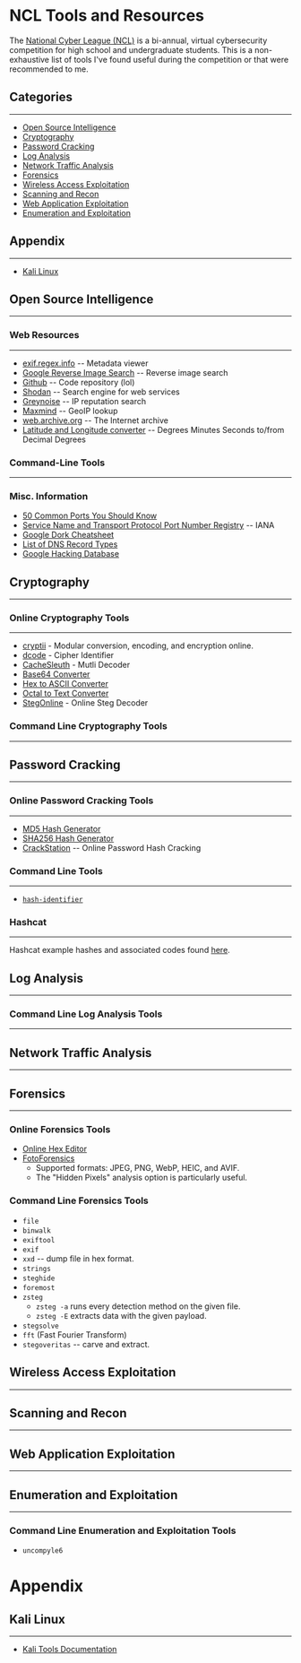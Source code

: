 # NCL Tools and Resources
The [National Cyber League (NCL)](https://nationalcyberleague.org/) is a bi-annual, virtual cybersecurity competition for high school and undergraduate students. 
This is a non-exhaustive list of tools I've found useful during the competition or that were recommended to me.

## Categories
---
- [Open Source Intelligence](/##Open-Source-Intelligence)
- [Cryptography](/##Cryptography)
- [Password Cracking](/##Password-Cracking)
- [Log Analysis](/##Log-Analysis)
- [Network Traffic Analysis](/##Network-Traffic-Analysis)
- [Forensics](/##Forensics)
- [Wireless Access Exploitation](/##Wireless-Access-Exploitation)
- [Scanning and Recon](/##Scanning-and-Recon)
- [Web Application Exploitation](/##Web-Application-Exploitation)
- [Enumeration and Exploitation](/##Enumeration-and-Exploitation)

## Appendix
---
- [Kali Linux](##/Kali-Linux)


## Open Source Intelligence
---
### Web Resources
---
- [exif.regex.info](exif.regex.info) -- Metadata viewer
- [Google Reverse Image Search](images.google.com) -- Reverse image search
- [Github](github.com) -- Code repository (lol)
- [Shodan](shodan.io) -- Search engine for web services
- [Greynoise](greynoise.io) -- IP reputation search
- [Maxmind](maxmind.com) -- GeoIP lookup
- [web.archive.org](web.archive.org) -- The Internet archive
- [Latitude and Longitude converter](https://www.fcc.gov/media/radio/dms-decimal) -- Degrees Minutes Seconds to/from Decimal Degrees
### Command-Line Tools
---
### Misc. Information
- [50 Common Ports You Should Know](https://www.geeksforgeeks.org/50-common-ports-you-should-know/#)
- [Service Name and Transport Protocol Port Number Registry](https://www.iana.org/assignments/service-names-port-numbers/service-names-port-numbers.xhtml) -- IANA
- [Google Dork Cheatsheet](https://gist.github.com/sundowndev/283efaddbcf896ab405488330d1bbc06)
- [List of DNS Record Types](https://en.wikipedia.org/wiki/List_of_DNS_record_types)
- [Google Hacking Database](https://www.exploit-db.com/google-hacking-database)


## Cryptography
---
### Online Cryptography Tools
--- 
- [cryptii](https://cryptii.com/) - Modular conversion, encoding, and encryption online.
- [dcode](https://www.dcode.fr/cipher-identifier) - Cipher Identifier
- [CacheSleuth](https://www.cachesleuth.com/multidecoder/) - Mutli Decoder
- [Base64 Converter](https://www.base64decode.org/)
- [Hex to ASCII Converter](https://www.rapidtables.com/convert/number/hex-to-ascii.html)
- [Octal to Text Converter](https://www.browserling.com/tools/octal-to-text)
- [StegOnline](https://stegonline.georgeom.net/upload) - Online Steg Decoder
### Command Line Cryptography Tools
---


## Password Cracking
---
### Online Password Cracking Tools
--- 
- [MD5 Hash Generator](https://www.md5hashgenerator.com/)
- [SHA256 Hash Generator](https://emn178.github.io/online-tools/sha256.html)
- [CrackStation](https://crackstation.net/) -- Online Password Hash Cracking
### Command Line Tools
---
- [`hash-identifier`](https://www.kali.org/tools/hash-identifier/)
### Hashcat
---
Hashcat example hashes and associated codes found [here](https://hashcat.net/wiki/doku.php?id=example_hashes).




## Log Analysis
---
### Command Line Log Analysis Tools
---




## Network Traffic Analysis
---




## Forensics
---
### Online Forensics Tools
- [Online Hex Editor](https://hexed.it/)
- [FotoForensics](https://fotoforensics.com/analysis.php?id=b4727b6206fb898a6ae76ea14d8d6ae4fc623752.110213)
  - Supported formats: JPEG, PNG, WebP, HEIC, and AVIF.
  - The "Hidden Pixels" analysis option is particularly useful.
### Command Line Forensics Tools
- `file`
- `binwalk`
- `exiftool`
- `exif`
- `xxd` -- dump file in hex format.
- `strings`
- `steghide`
- `foremost`
- `zsteg`
  - `zsteg -a` runs every detection method on the given file.
  - `zsteg -E` extracts data with the given payload.
- `stegsolve`
- `fft` (Fast Fourier Transform)
- `stegoveritas` -- carve and extract.


## Wireless Access Exploitation
---




## Scanning and Recon
---




## Web Application Exploitation
---



## Enumeration and Exploitation
---
### Command Line Enumeration and Exploitation Tools
- `uncompyle6`



# Appendix

## Kali Linux
--- 
- [Kali Tools Documentation](https://www.kali.org/tools/)


